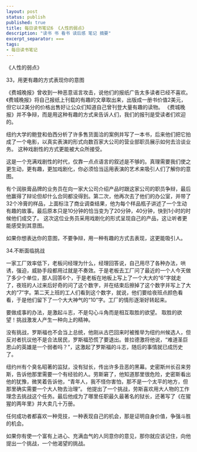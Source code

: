 ```yaml
---
layout: post
status: publish
published: true
title: 每日读书笔记6 《人性的弱点》
description: "读书 书 看书 读后感 笔记 摘要"
excerpt_separator: ===
tags:
- 每日读书笔记
---
```


《人性的弱点》 
 
33，用更有趣的方式表现你的意图
 
《费城晚报》曾收到一种恶意谣言攻击，说他们的报纸广告太多读者已经不喜欢。《费城晚报》将自己报纸上刊载的有趣的文章取出来，出版成一册书价值2美元，但它以2美分的价格出售好让公众们知道自己曾刊登大量有趣的读物。
《费城晚报》并不争辩，而是用这种有趣的方式来告诉人们，我们的报刊是受读者们欢迎的。
 
纽约大学的鲍登和伯西分析了许多售货面洽的案例并写了一本书，后来他们把它拍成了一个电影，以真实表演的形式向数百家大公司的营业部职员展示如何去洽谈业务。
这种戏剧性的方式更能被大众所接受。
 
这是一个充满戏剧性的时代，仅靠一点点语言的叙述是不够的。真理需要我们使之更生动，更有趣，更加戏剧化，你必须恰当运用表演的艺术来吸引人们了解你的意图。
 
有个润肤膏品牌的业务员在向一家大公司介绍产品时跟这家公司的职员争辩，最后他赢得了辩论但却什么合同都没得到。第二次，他再次去了他们的办公室，并带了32个冷膏的样品，上面标注了商业调查结果，他为每个样品瓶子讲述了一个生动有趣的故事。最后原本只是10分钟的恰当变为了20分钟，40分钟，快到1小时的时候他们成交了。
这次这位业务员采用戏剧化的形式呈现自己的产品，这让听者更能感受到其意图。
 
如果你想表达你的意图，不要争辩，用一种有趣的方式去表现，这更能吸引人。

34.不断面临挑战
 
一家工厂效率低下，老板问经理为什么，经理回答说，自己用尽了各种办法，哄诱，强迫，威胁手段都用过就是不奏效。于是老板去工厂问了最近的一个人今天做了多少个单位，那人回答6个，于是老板在地板上写上了一个大大的“6”字就走了，夜班的人过来后好奇的问了这个数字，并在结束后擦掉了这个数字并写上了大大的“7”字。第二天上班的工人们看到这个数字，就说，他们要给夜班点颜色看看，于是他们留下了一个大大神气的“10”字。工厂的情形逐渐好转起来。
 
要做成事的办法，是激起斗志，不是勾心斗角而是相互取胜的欲望。
取胜的欲望！挑战激发人产生一种向上的精神。
 
没有挑战，罗斯福也不会当上总统，他刚从古巴回来时被推举为纽约州候选人，但反对者抗议他不是合法居民，罗斯福恐慌了要退出。普拉德激将他说，“难道圣巨恩山的英雄是一个弱者吗？”，这激起了罗斯福的斗志，随后的事情就已成历史了。
 
纽约州有个臭名昭著的监狱，没有狱长，传出许多丑恶的黑幕。史密斯州长召来劳斯，告诉他那里需要一个有经验的人。劳斯窘了，他知道那里很危险，史密斯看出他的犹豫，微笑着告诉他，“青年人，我不怪你害怕，那不是一个太平的地方，但那里确实需要一个大人物去治理”。
他提出了一个挑战，劳斯喜欢用大人物的工作理念去挑战这个任务。最后他成为了哪里任职最久最著名的狱长，还著写了《在猩猩的两年里》并大卖几十万册。
 
任何成功者都喜欢一种竞技，一种表现自己的机会，那是证明自身价值，争强斗胜的机会。
 
如果你有使一个富有上进心、充满血气的人同意你的意见，那你就应该记住，向他提出一个挑战，一个他渴望的挑战。